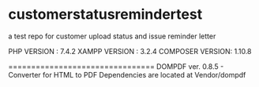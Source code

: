 # customerstatusremindertest
a test repo for customer upload status and issue reminder letter

PHP VERSION     : 7.4.2
XAMPP VERSION   : 3.2.4
COMPOSER VERSION: 1.10.8

================================
DOMPDF ver. 0.8.5 - Converter for HTML to PDF
Dependencies are located at Vendor/dompdf
